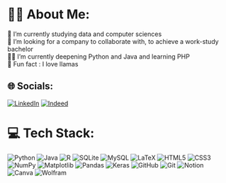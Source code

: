 # 🧑‍💻 About Me:
🔬 I’m currently studying data and computer sciences<br>🤝 I’m looking for a company to collaborate with, to achieve a work-study bachelor<br>🧑‍🦯 I’m currently deepening Python and Java and learning PHP<br>🦙 Fun fact : I love llamas


## 🌐 Socials:
[![LinkedIn](https://img.shields.io/badge/LinkedIn-%230077B5.svg?logo=linkedin&logoColor=white)](https://www.linkedin.com/in/loane-morandeau-1a2944251/) 
[![Indeed](https://img.shields.io/badge/Indeed-%23305ea9.svg?logo=indeed&logoColor=white)](https://profile.indeed.com/p/loanem-wf903m9) 

# 💻 Tech Stack:
![Python](https://img.shields.io/badge/Python-3670A0?style=flat&logo=python&logoColor=ffdd54) 
![Java](https://img.shields.io/badge/Java-%23ED8B00.svg?style=flat&logo=openjdk&logoColor=white) 
![R](https://img.shields.io/badge/R-%23276DC3.svg?style=flat&logo=r&logoColor=white) 
![SQLite](https://img.shields.io/badge/SQLite-%2307405e.svg?style=flat&logo=sqlite&logoColor=white) 
![MySQL](https://img.shields.io/badge/MySQL-4479A1.svg?style=flat&logo=mysql&logoColor=white) 
![LaTeX](https://img.shields.io/badge/LaTeX-%23008080.svg?style=flat&logo=latex&logoColor=white) 
![HTML5](https://img.shields.io/badge/HTML5-%23E34F26.svg?style=flat&logo=html5&logoColor=white) 
![CSS3](https://img.shields.io/badge/CSS3-%231572B6.svg?style=flat&logo=css3&logoColor=white) 
![NumPy](https://img.shields.io/badge/Numpy-%23013243.svg?style=flat&logo=numpy&logoColor=white) 
![Matplotlib](https://img.shields.io/badge/Matplotlib-%23ffffff.svg?style=flat&logo=matplotlib&logoColor=black) 
![Pandas](https://img.shields.io/badge/Pandas-%23150458.svg?style=flat&logo=pandas&logoColor=white) 
![Keras](https://img.shields.io/badge/Keras-%23D00000.svg?style=flat&logo=Keras&logoColor=white) 
![GitHub](https://img.shields.io/badge/GitHub-%23121011.svg?style=flat&logo=github&logoColor=white) 
![Git](https://img.shields.io/badge/Git-%23F05033.svg?style=flat&logo=git&logoColor=white) 
![Notion](https://img.shields.io/badge/Notion-%23000000.svg?style=flat&logo=notion&logoColor=white) 
![Canva](https://img.shields.io/badge/Canva-%2300C4CC.svg?style=flat&logo=Canva&logoColor=white) 
![Wolfram](https://img.shields.io/badge/Wolfram-%23d61000.svg?style=flat&logo=wolfram&logoColor=#FF7139)
<!--![Portfolio](https://img.shields.io/badge/Portfolio-%23000000.svg?style=flat&logo=firefox&logoColor=#FF7139) -->

<!-- Proudly created with GPRM ( https://gprm.itsvg.in ) -->
